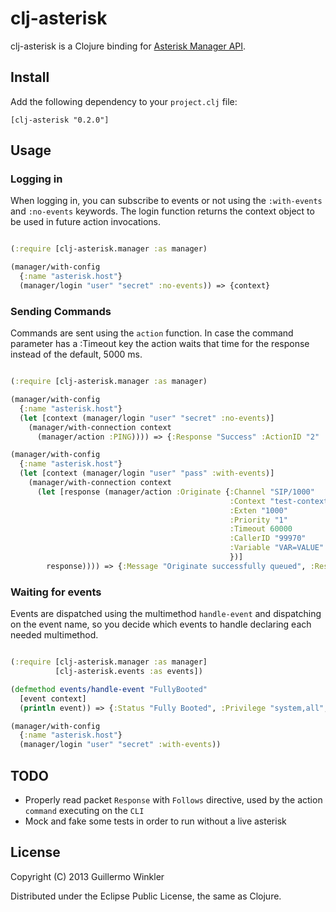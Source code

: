 # clj-asterisk

clj-asterisk is a Clojure binding for [Asterisk Manager API](http://www.voip-info.org/wiki/view/Asterisk+manager+API).

## Install

Add the following dependency to your `project.clj` file:

    [clj-asterisk "0.2.0"]

## Usage

### Logging in

When logging in, you can subscribe to events or not using the `:with-events` and `:no-events` keywords. 
The login function returns the context object to be used in future action invocations.

```clojure

(:require [clj-asterisk.manager :as manager)

(manager/with-config
  {:name "asterisk.host"}
  (manager/login "user" "secret" :no-events)) => {context}

```

### Sending Commands

Commands are sent using the `action` function. In case the command parameter has a :Timeout key the action waits that time for the
response instead of the default, 5000 ms.

```clojure

(:require [clj-asterisk.manager :as manager)

(manager/with-config
  {:name "asterisk.host"}
  (let [context (manager/login "user" "secret" :no-events)]
    (manager/with-connection context
      (manager/action :PING)))) => {:Response "Success" :ActionID "2" :Ping "Pong" :Timestamp "1358699209.141867"}

(manager/with-config
  {:name "asterisk.host"}
  (let [context (manager/login "user" "pass" :with-events)]
    (manager/with-connection context
      (let [response (manager/action :Originate {:Channel "SIP/1000"
                                                 :Context "test-context"
                                                 :Exten "1000"
                                                 :Priority "1"
                                                 :Timeout 60000
                                                 :CallerID "99970"
                                                 :Variable "VAR=VALUE"
                                                 })]
        response)))) => {:Message "Originate successfully queued", :Response "Success"}

```

### Waiting for events

Events are dispatched using the multimethod `handle-event` and dispatching on the event name, so you decide which
events to handle declaring each needed multimethod.

```clojure

(:require [clj-asterisk.manager :as manager]
          [clj-asterisk.events :as events])

(defmethod events/handle-event "FullyBooted"
  [event context]
  (println event)) => {:Status "Fully Booted", :Privilege "system,all", :Event "FullyBooted"}

(manager/with-config
  {:name "asterisk.host"}
  (manager/login "user" "secret" :with-events))

```

## TODO

* Properly read packet `Response` with `Follows` directive, used by the action `command` executing on the `CLI`
* Mock and fake some tests in order to run without a live asterisk

## License

Copyright (C) 2013 Guillermo Winkler

Distributed under the Eclipse Public License, the same as Clojure.